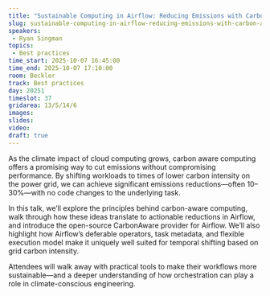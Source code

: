 ```yaml
---
title: "Sustainable Computing in Airflow: Reducing Emissions with Carbon Aware Scheduling"
slug: sustainable-computing-in-airflow-reducing-emissions-with-carbon-aware-scheduling
speakers:
 - Ryan Singman
topics:
 - Best practices
time_start: 2025-10-07 16:45:00
time_end: 2025-10-07 17:10:00
room: Beckler
track: Best practices
day: 20251
timeslot: 37
gridarea: 13/5/14/6 
images:
slides:
video: 
draft: true
---
```


As the climate impact of cloud computing grows, carbon aware computing offers a promising way to cut emissions without compromising performance. By shifting workloads to times of lower carbon intensity on the power grid, we can achieve significant emissions reductions—often 10–30%—with no code changes to the underlying task.

In this talk, we’ll explore the principles behind carbon-aware computing, walk through how these ideas translate to actionable reductions in Airflow, and introduce the open-source CarbonAware provider for Airflow. We’ll also highlight how Airflow’s deferable operators, task metadata, and flexible execution model make it uniquely well suited for temporal shifting based on grid carbon intensity.

Attendees will walk away with practical tools to make their workflows more sustainable—and a deeper understanding of how orchestration can play a role in climate-conscious engineering.